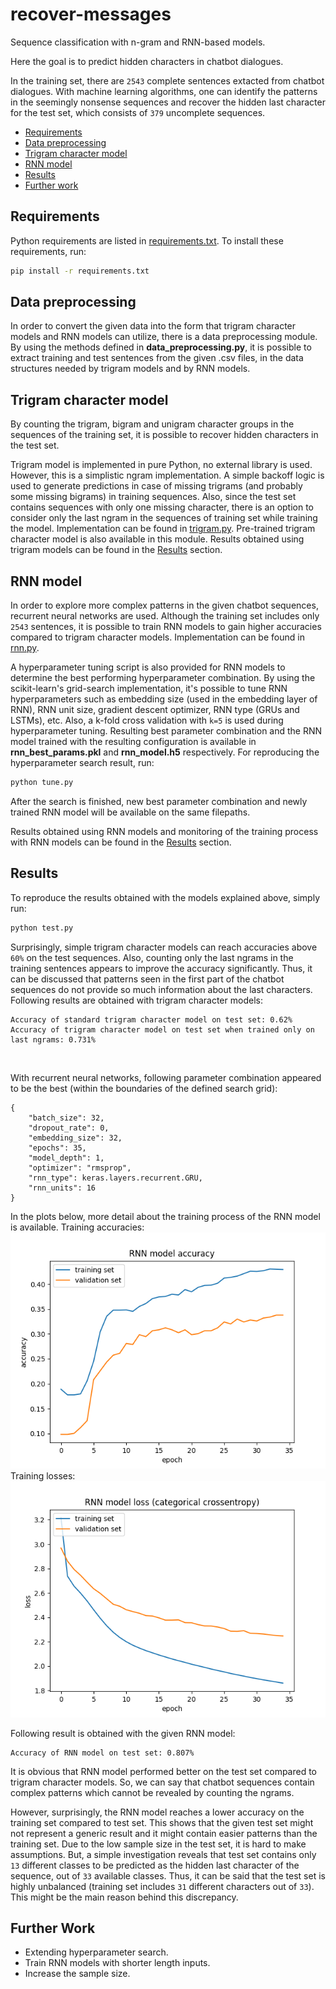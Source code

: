 # recover-messages

Sequence classification with n-gram and RNN-based models.

Here the goal is to predict hidden characters in chatbot dialogues.

In the training set, there are ```2543``` complete sentences extacted from chatbot dialogues. With machine learning algorithms, one can identify the patterns in the seemingly nonsense sequences and recover the hidden last character for the test set, which consists of ```379``` uncomplete sequences.

  * [Requirements](#requirements)
  * [Data preprocessing](#data-preprocessing)
  * [Trigram character model](#trigram-character-model)
  * [RNN model](#rnn-model)
  * [Results](#results)
  * [Further work](#further-work)

## Requirements
Python requirements are listed in [requirements.txt](requirements.txt). To install these requirements, run:

```bash
pip install -r requirements.txt
```

## Data preprocessing
In order to convert the given data into the form that trigram character models and RNN models can utilize, there is a data preprocessing module. By using the methods defined in **data_preprocessing.py**, it is possible to extract training and test sentences from the given .csv files, in the data structures needed by trigram models and by RNN models.

## Trigram character model
By counting the trigram, bigram and unigram character groups in the sequences of the training set, it is possible to recover hidden characters in the test set.

Trigram model is implemented in pure Python, no external library is used. However, this is a simplistic ngram implementation. A simple backoff logic is used to generate predictions in case of missing trigrams (and probably some missing bigrams) in training sequences. Also, since the test set contains sequences with only one missing character, there is an option to consider only the last ngram in the sequences of training set while training the model. Implementation can be found in [trigram.py](trigram.py). Pre-trained trigram character model is also available in this module.  Results obtained using trigram models can be found in the [Results](#results) section. 

## RNN model
In order to explore more complex patterns in the given chatbot sequences, recurrent neural networks are used. Although the training set includes only ```2543``` sentences, it is possible to train RNN models to gain higher accuracies compared to trigram character models. Implementation can be found in [rnn.py](rnn.py).

A hyperparameter tuning script is also provided for RNN models to determine the best performing hyperparameter combination. By using the scikit-learn's grid-search implementation, it's possible to tune RNN hyperparameters such as embedding size (used in the embedding layer of RNN), RNN unit size, gradient descent optimizer, RNN type (GRUs and LSTMs), etc. Also, a k-fold cross validation with ```k=5``` is used during hyperparameter tuning. Resulting best parameter combination and the RNN model trained with the resulting configuration is available in **rnn_best_params.pkl** and **rnn_model.h5** respectively. For reproducing the hyperparameter search result, run:
```bash
python tune.py
``` 

After the search is finished, new best parameter combination and newly trained RNN model will be available on the same filepaths.
<br>

Results obtained using RNN models and monitoring of the training process with RNN models can be found in the [Results](#results) section.

## Results
To reproduce the results obtained with the models explained above, simply run:
```bash
python test.py
```

Surprisingly, simple trigram character models can reach accuracies above ```60%``` on the test sequences. Also, counting only the last ngrams in the training sentences appears to improve the accuracy significantly. Thus, it can be discussed that patterns seen in the first part of the chatbot sequences do not provide so much information about the last characters. Following results are obtained with trigram character models:
```
Accuracy of standard trigram character model on test set: 0.62%
Accuracy of trigram character model on test set when trained only on last ngrams: 0.731%
```
<br>

With recurrent neural networks, following parameter combination appeared to be the best (within the boundaries of the defined search grid):
```text
{
	"batch_size": 32,
 	"dropout_rate": 0,
	"embedding_size": 32,
	"epochs": 35,
	"model_depth": 1,
	"optimizer": "rmsprop",
	"rnn_type": keras.layers.recurrent.GRU,
	"rnn_units": 16
}
```

In the plots below, more detail about the training process of the RNN model is available.
Training accuracies:
<br>
![accuracies](plots/rnn_accuracy.png)
<br>
Training losses:
<br>
![accuracies](plots/rnn_loss.png)
<br>

Following result is obtained with the given RNN model:
```
Accuracy of RNN model on test set: 0.807%
```

It is obvious that RNN model performed better on the test set compared to trigram character models. So, we can say that chatbot sequences contain complex patterns which cannot be revealed by counting the ngrams. 

However, surprisingly, the RNN model reaches a lower accuracy on the training set compared to test set. This shows that the given test set might not represent a generic result and it might contain easier patterns than the training set. Due to the low sample size in the test set, it is hard to make assumptions. But, a simple investigation reveals that test set contains only ```13``` different classes to be predicted as the hidden last character of the sequence, out of ```33``` available classes. Thus, it can be said that the test set is highly unbalanced (training set includes ```31``` different characters out of ```33```). This might be the main reason behind this discrepancy.

## Further Work
- Extending hyperparameter search.
- Train RNN models with shorter length inputs.
- Increase the sample size.

